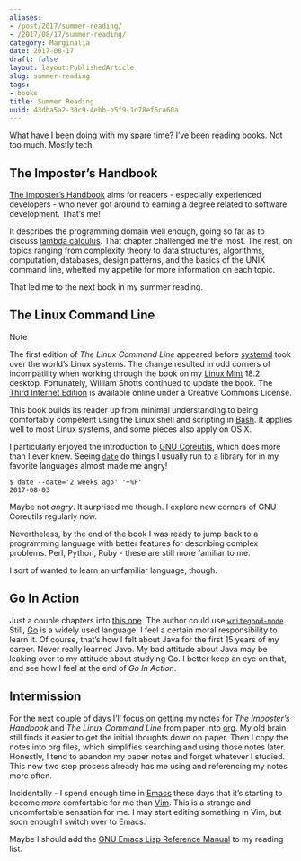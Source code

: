 ```yaml
---
aliases:
- /post/2017/summer-reading/
- /2017/08/17/summer-reading/
category: Marginalia
date: 2017-08-17
draft: false
layout: layout:PublishedArticle
slug: summer-reading
tags:
- books
title: Summer Reading
uuid: 43dba5a2-30c9-4ebb-b5f9-1d78ef6ca60a
---
```


What have I been doing with my spare time? I’ve been reading books. Not too
much. Mostly tech.

## The Imposter’s Handbook

[The Imposter’s Handbook]: https://bigmachine.io/products/the-imposters-handbook/

[The Imposter’s Handbook][] aims for readers - especially experienced developers -
who never got around to earning a degree related to software development.
That’s me!

[lambda calculus]: https://en.wikipedia.org/wiki/Lambda_calculus

It describes the programming domain well enough, going so far as to discuss
[lambda calculus][]. That chapter challenged me the most. The rest, on topics
ranging from complexity theory to data structures, algorithms, computation,
databases, design patterns, and the basics of the UNIX command line, whetted my
appetite for more information on each topic.

That led me to the next book in my summer reading.

## The Linux Command Line

[systemd]: https://freedesktop.org/wiki/Software/systemd/
[Linux Mint]: https://linuxmint.com/
[Third Internet Edition]: http://linuxcommand.org/tlcl.php

<aside class="admonition note">
<p class="admonition-title">Note</p>

The first edition of *The Linux Command Line* appeared before [systemd][] took
over the world’s Linux systems. The change resulted in odd corners of
incompatility when working through the book on my [Linux Mint][] 18.2 desktop.
Fortunately, William Shotts continued to update the book. The [Third Internet
Edition][] is available online under a Creative Commons License.

</aside>

[Bash]: https://www.gnu.org/software/bash/

This book builds its reader up from minimal understanding to being comfortably
competent using the Linux shell and scripting in [Bash][]. It applies well to
most Linux systems, and some pieces also apply on OS X.

[GNU Coreutils]: https://www.gnu.org/software/coreutils/coreutils.html
[`date`]: https://www.gnu.org/software/coreutils/manual/html_node/date-invocation.html#date-invocation

I particularly enjoyed the introduction to [GNU Coreutils][], which does more
than I ever knew. Seeing [`date`][] do things I usually run to a library for in
my favorite languages almost made me angry!

    $ date --date='2 weeks ago' '+%F'
    2017-08-03

Maybe not *angry*. It surprised me though. I explore new corners of GNU
Coreutils regularly now.

Nevertheless, by the end of the book I was ready to jump back to a programming
language with better features for describing complex problems. Perl, Python,
Ruby - these are still more familiar to me.

I sort of wanted to learn an unfamiliar language, though.

## Go In Action

[this one]: https://www.manning.com/books/go-in-action
[`writegood-mode`]: link:/post/2017/08/emacs-writegood-mode/
[Go]: https://golang.org/

Just a couple chapters into [this one][]. The author could use
[`writegood-mode`][]. Still, [Go][] is a widely used language. I feel a certain
moral responsibility to learn it. Of course, that’s how I felt about Java for
the first 15 years of my career. Never really learned Java. My bad attitude
about Java may be leaking over to my attitude about studying Go. I better keep
an eye on that, and see how I feel at the end of *Go In Action*.

## Intermission

[org]: /tags/orgmode

For the next couple of days I’ll focus on getting my notes for *The Imposter’s
Handbook* and *The Linux Command Line* from paper into [org]. My old brain still
finds it easier to get the initial thoughts down on paper. Then I copy the notes
into org files, which simplifies searching and using those notes later.
Honestly, I tend to abandon my paper notes and forget whatever I studied. This
new two step process already has me using and referencing my notes more often.

[Emacs]: /tags/emacs
[Vim]: https://vim.org

Incidentally - I spend enough time in [Emacs][] these days that it’s starting to
become *more* comfortable for me than [Vim][]. This is a strange and
uncomfortable sensation for me. I may start editing something in Vim, but soon
enough I switch over to Emacs.

[GNU Emacs Lisp Reference Manual]: https://www.gnu.org/software/emacs/manual/elisp.html

Maybe I should add the [GNU Emacs Lisp Reference Manual][] to my reading list.